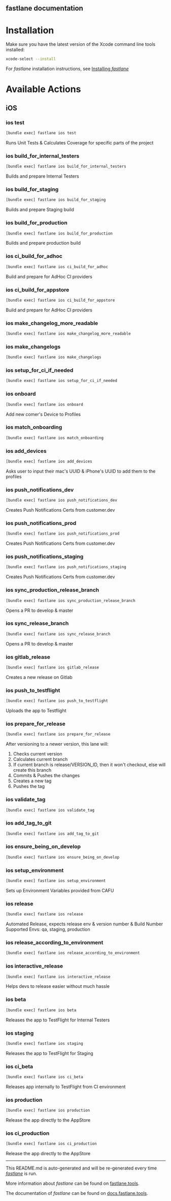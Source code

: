 fastlane documentation
----

# Installation

Make sure you have the latest version of the Xcode command line tools installed:

```sh
xcode-select --install
```

For _fastlane_ installation instructions, see [Installing _fastlane_](https://docs.fastlane.tools/#installing-fastlane)

# Available Actions

## iOS

### ios test

```sh
[bundle exec] fastlane ios test
```

Runs Unit Tests & Calculates Coverage for specific parts of the project

### ios build_for_internal_testers

```sh
[bundle exec] fastlane ios build_for_internal_testers
```

Builds and prepare Internal Testers

### ios build_for_staging

```sh
[bundle exec] fastlane ios build_for_staging
```

Builds and prepare Staging build

### ios build_for_production

```sh
[bundle exec] fastlane ios build_for_production
```

Builds and prepare production build

### ios ci_build_for_adhoc

```sh
[bundle exec] fastlane ios ci_build_for_adhoc
```

Build and prepare for AdHoc CI providers

### ios ci_build_for_appstore

```sh
[bundle exec] fastlane ios ci_build_for_appstore
```

Build and prepare for AdHoc CI providers

### ios make_changelog_more_readable

```sh
[bundle exec] fastlane ios make_changelog_more_readable
```



### ios make_changelogs

```sh
[bundle exec] fastlane ios make_changelogs
```



### ios setup_for_ci_if_needed

```sh
[bundle exec] fastlane ios setup_for_ci_if_needed
```



### ios onboard

```sh
[bundle exec] fastlane ios onboard
```

Add new comer's Device to Profiles

### ios match_onboarding

```sh
[bundle exec] fastlane ios match_onboarding
```



### ios add_devices

```sh
[bundle exec] fastlane ios add_devices
```

Asks user to input their mac's UUID & iPhone's UUID to add them to the profiles

### ios push_notifications_dev

```sh
[bundle exec] fastlane ios push_notifications_dev
```

Creates Push Notifications Certs from customer.dev

### ios push_notifications_prod

```sh
[bundle exec] fastlane ios push_notifications_prod
```

Creates Push Notifications Certs from customer.dev

### ios push_notifications_staging

```sh
[bundle exec] fastlane ios push_notifications_staging
```

Creates Push Notifications Certs from customer.dev

### ios sync_production_release_branch

```sh
[bundle exec] fastlane ios sync_production_release_branch
```

Opens a PR to develop & master

### ios sync_release_branch

```sh
[bundle exec] fastlane ios sync_release_branch
```

Opens a PR to develop & master

### ios gitlab_release

```sh
[bundle exec] fastlane ios gitlab_release
```

Creates a new release on Gitlab

### ios push_to_testflight

```sh
[bundle exec] fastlane ios push_to_testflight
```

Uploads the app to Testflight

### ios prepare_for_release

```sh
[bundle exec] fastlane ios prepare_for_release
```


  After versioning to a newer version, this lane will:
  1. Checks current version
  2. Calculates current branch
  3. If current branch is release/VERSION_ID, then it won't checkout, else will create this branch
  4. Commits & Pushes the changes
  5. Creates a new tag
  6. Pushes the tag
  

### ios validate_tag

```sh
[bundle exec] fastlane ios validate_tag
```



### ios add_tag_to_git

```sh
[bundle exec] fastlane ios add_tag_to_git
```



### ios ensure_being_on_develop

```sh
[bundle exec] fastlane ios ensure_being_on_develop
```



### ios setup_environment

```sh
[bundle exec] fastlane ios setup_environment
```

Sets up Environment Variables provided from CAFU

### ios release

```sh
[bundle exec] fastlane ios release
```


  Automated Release, expects release env & version number & Build Number
  Supported Envs: qa, staging, production
  

### ios release_according_to_environment

```sh
[bundle exec] fastlane ios release_according_to_environment
```



### ios interactive_release

```sh
[bundle exec] fastlane ios interactive_release
```

Helps devs to release easier without much hassle

### ios beta

```sh
[bundle exec] fastlane ios beta
```

Releases the app to TestFlight for Internal Testers

### ios staging

```sh
[bundle exec] fastlane ios staging
```

Releases the app to TestFlight for Staging

### ios ci_beta

```sh
[bundle exec] fastlane ios ci_beta
```

Releases app internally to TestFlight from CI environment

### ios production

```sh
[bundle exec] fastlane ios production
```

Release the app directly to the AppStore

### ios ci_production

```sh
[bundle exec] fastlane ios ci_production
```

Release the app directly to the AppStore

----

This README.md is auto-generated and will be re-generated every time [_fastlane_](https://fastlane.tools) is run.

More information about _fastlane_ can be found on [fastlane.tools](https://fastlane.tools).

The documentation of _fastlane_ can be found on [docs.fastlane.tools](https://docs.fastlane.tools).
